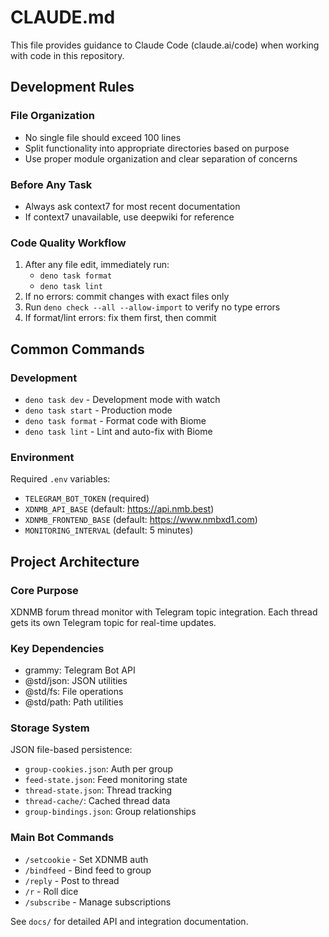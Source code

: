# CLAUDE.md

This file provides guidance to Claude Code (claude.ai/code) when working with code in this repository.

## Development Rules

### File Organization
- No single file should exceed 100 lines
- Split functionality into appropriate directories based on purpose
- Use proper module organization and clear separation of concerns

### Before Any Task
- Always ask context7 for most recent documentation
- If context7 unavailable, use deepwiki for reference

### Code Quality Workflow
1. After any file edit, immediately run:
   - `deno task format`
   - `deno task lint`
2. If no errors: commit changes with exact files only
3. Run `deno check --all --allow-import` to verify no type errors
4. If format/lint errors: fix them first, then commit

## Common Commands

### Development
- `deno task dev` - Development mode with watch
- `deno task start` - Production mode
- `deno task format` - Format code with Biome
- `deno task lint` - Lint and auto-fix with Biome

### Environment
Required `.env` variables:
- `TELEGRAM_BOT_TOKEN` (required)
- `XDNMB_API_BASE` (default: https://api.nmb.best)
- `XDNMB_FRONTEND_BASE` (default: https://www.nmbxd1.com)
- `MONITORING_INTERVAL` (default: 5 minutes)

## Project Architecture

### Core Purpose
XDNMB forum thread monitor with Telegram topic integration.
Each thread gets its own Telegram topic for real-time updates.

### Key Dependencies
- grammy: Telegram Bot API
- @std/json: JSON utilities
- @std/fs: File operations
- @std/path: Path utilities

### Storage System
JSON file-based persistence:
- `group-cookies.json`: Auth per group
- `feed-state.json`: Feed monitoring state
- `thread-state.json`: Thread tracking
- `thread-cache/`: Cached thread data
- `group-bindings.json`: Group relationships

### Main Bot Commands
- `/setcookie` - Set XDNMB auth
- `/bindfeed` - Bind feed to group
- `/reply` - Post to thread
- `/r` - Roll dice
- `/subscribe` - Manage subscriptions

See `docs/` for detailed API and integration documentation.